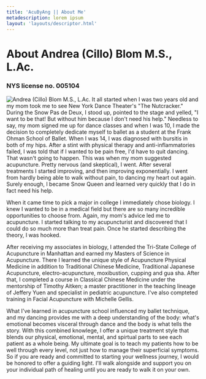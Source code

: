 ```yaml
---
title: 'AcuByAng || About Me'
metadescription: lorem ipsum
layout: 'layouts/descriptor.html'
---
```



# About Andrea (Cillo) Blom M.S., L.Ac.
### NYS license no. 005104

<img src="/images/andrea-cillo-headshots-6.jpg" alt="Andrea (Cillo) Blom M.S., L.Ac."  class="float-left mr-8"/> 
It all started when I was two years old and my mom took me to see New York Dance Theater's "The Nutcracker." During the Snow Pas de Deux, I stood up, pointed to the stage and yelled, "I want to be that! But without him because I don't need his help." Needless to say, my mom signed me up for dance classes and when I was 10, I made the decision to completely dedicate myself to ballet as a student at the Frank Ohman School of Ballet. When I was 14, I was diagnosed with bursitis in both of my hips. After a stint with physical therapy and anti-inflammatories failed, I was told that if I wanted to be pain free, I'd have to quit dancing. That wasn't going to happen. This was when my mom suggested acupuncture. Pretty nervous (and skeptical), I went. After several treatments I started improving, and then improving exponentially. I went from hardly being able to walk without pain, to dancing my heart out again. Surely enough, I became Snow Queen and learned very quickly that I do in fact need his help.

When it came time to pick a major in college I immediately chose biology. I knew I wanted to be in a medical field but there are so many incredible opportunities to choose from. Again, my mom's advice led me to acupuncture. I started talking to my acupuncturist and discovered that I could do so much more than treat pain. Once he started describing the theory, I was hooked.

After receiving my associates in biology, I attended the Tri-State College of Acupuncture in Manhattan and earned my Masters of Science in Acupuncture. There I learned the unique style of Acupuncture Physical Medicine in addition to Traditional Chinese Medicine, Traditional Japanese Acupuncture, electro-acupuncture, moxibustion, cupping and gua sha. After that, I completed a course in Classical Chinese Medicine under the mentorship of Timothy Aitken; a master practitioner in the teaching lineage of Jeffery Yuen and specialist in pediatric acupuncture. I've also compteted training in Facial Acupuncture with Michelle Gellis.

What I've learned in acupuncture school influenced my ballet technique, and my dancing provides me with a deep understanding of the body: what's emotional becomes visceral through dance and the body is what tells the story. With this combined knowlege, I offer a unique treatment style that blends our physical, emotional, mental, and spirtual parts to see each patient as a whole being. My ultimate goal is to teach my patients how to be well through every level, not just how to manage their superficial symptoms. So if you are ready and committed to starting your wellness journey, I would be honored to offer a guiding light. I'll walk alongside and support you on your individual path of healing until you are ready to walk it on your own. 